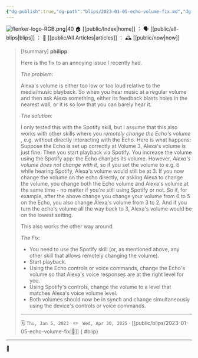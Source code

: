```yaml
---
{"dg-publish":true,"dg-path":"blips/2023-01-05-echo-volume-fix.md","dg-permalink":"2023/01/05/echo-volume-fix/","permalink":"/2023/01/05/echo-volume-fix/","title":"philipp @ 2023-01-05"}
---
```



<div class="transclusion internal-embed is-loaded"><div class="markdown-embed">




![flenker-logo-RGB.png|40](/img/user/attachments/flenker-logo-RGB.png)
🏠 [[public/Index\|home]]  ⋮ 🗣️ [[public/all-blips\|blips]] ⋮  📝 [[public/All Articles\|articles]]  ⋮ 🕰️ [[public/now\|now]]


</div></div>


> [!summary] **philipp**:
>
> Here is the fix to an annoying issue I recently had.
>
> _The problem:_
>
> Alexa's volume is either too low or too loud relative to the media/music playback. So when you hear music at a regular volume and then ask Alexa something, either its feedback blasts holes in the nearest wall, or it is so low that you can barely hear it.
>
> _The solution:_
>
> I only tested this with the Spotify skill, but I assume that this also works with other skills where you _remotely change the Echo's volume_ , e.g. without directly interacting with the Echo. Here is what happens: Suppose the Echo is set up correctly at Volume 3, Alexa's volume is just fine. Then you start playback via Spotify. You increase the volume using the Spotify app: the Echo changes its volume. However, _Alexa's volume does not change with it_, so if you set the volume to e.g. 6 while hearing Spotify, Alexa's volume would still be at 3. If you now change the volume on the echo directly, or asking Alexa to change the volume, you change both the Echo volume and Alexa's volume at the same time - no matter if you're still using Spotify or not. So if, for example, after the above change you change your volume from 6 to 5 on the Echo, you also change Alexa's volume from 3 to 2. And if you turn the echo's volume all the way back to 3, Alexa's volume would be on the lowest setting.
>
> This also works the other way around.
>
> _The Fix_:
>
> - You need to use the Spotify skill (or, as mentioned above, any other skill that allows remotely changing the volume).
> - Start playback.
> - Using the Echo controls or voice commands, change the Echo's volume so that Alexa's voice responses are at the right level for you.
> - Using Spotify's controls, change the volume to a level that matches Alexa's voice volume level.
> - Both volumes should now be in synch and change simultaneously using the device's controls or voice commands.
> - - -
>
> 🗓️ <code>Thu, Jan 5, 2023</code>  · ✏️ <code> Wed, Apr 30, 2025</code>  · [[public/blips/2023-01-05-echo-volume-fix\|🔗]]
{ #blip}


- - -

 👾
